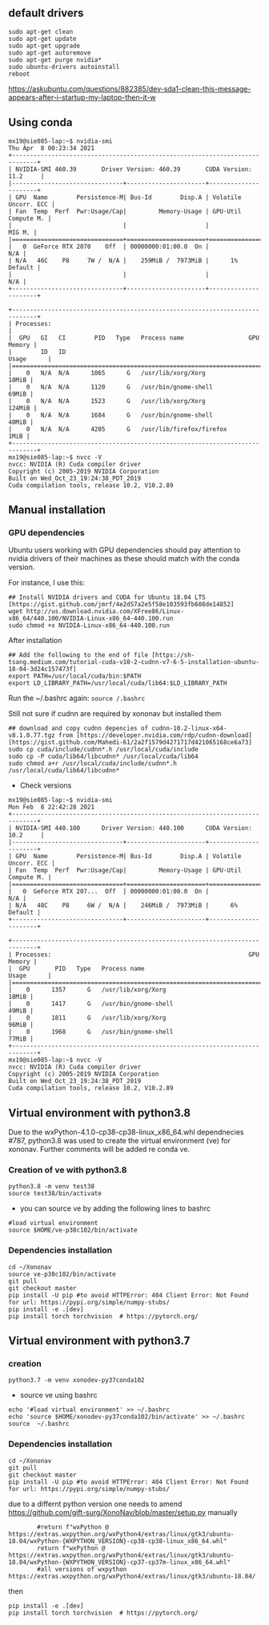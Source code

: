 ## default drivers
```
sudo apt-get clean
sudo apt-get update
sudo apt-get upgrade
sudo apt-get autoremove
sudo apt-get purge nvidia*
sudo ubuntu-drivers autoinstall
reboot
```

https://askubuntu.com/questions/882385/dev-sda1-clean-this-message-appears-after-i-startup-my-laptop-then-it-w




## Using conda 

```
mx19@sie085-lap:~$ nvidia-smi
Thu Apr  8 00:23:34 2021       
+-----------------------------------------------------------------------------+
| NVIDIA-SMI 460.39       Driver Version: 460.39       CUDA Version: 11.2     |
|-------------------------------+----------------------+----------------------+
| GPU  Name        Persistence-M| Bus-Id        Disp.A | Volatile Uncorr. ECC |
| Fan  Temp  Perf  Pwr:Usage/Cap|         Memory-Usage | GPU-Util  Compute M. |
|                               |                      |               MIG M. |
|===============================+======================+======================|
|   0  GeForce RTX 2070    Off  | 00000000:01:00.0  On |                  N/A |
| N/A   46C    P8     7W /  N/A |    259MiB /  7973MiB |      1%      Default |
|                               |                      |                  N/A |
+-------------------------------+----------------------+----------------------+
                                                                               
+-----------------------------------------------------------------------------+
| Processes:                                                                  |
|  GPU   GI   CI        PID   Type   Process name                  GPU Memory |
|        ID   ID                                                   Usage      |
|=============================================================================|
|    0   N/A  N/A      1065      G   /usr/lib/xorg/Xorg                 18MiB |
|    0   N/A  N/A      1120      G   /usr/bin/gnome-shell               69MiB |
|    0   N/A  N/A      1523      G   /usr/lib/xorg/Xorg                124MiB |
|    0   N/A  N/A      1684      G   /usr/bin/gnome-shell               40MiB |
|    0   N/A  N/A      4205      G   /usr/lib/firefox/firefox            1MiB |
+-----------------------------------------------------------------------------+
mx19@sie085-lap:~$ nvcc -V
nvcc: NVIDIA (R) Cuda compiler driver
Copyright (c) 2005-2019 NVIDIA Corporation
Built on Wed_Oct_23_19:24:38_PDT_2019
Cuda compilation tools, release 10.2, V10.2.89

```






## Manual installation

### GPU dependencies 
Ubuntu users working with GPU dependencies should pay attention to nvidia drivers of their machines as these should match with the conda version. 

For instance, I use this:
```
## Install NVIDIA drivers and CUDA for Ubuntu 18.04 LTS  [https://gist.github.com/jmrf/4e2d57a2e5f58e103593fb608de14852]
wget http://us.download.nvidia.com/XFree86/Linux-x86_64/440.100/NVIDIA-Linux-x86_64-440.100.run
sudo chmod +x NVIDIA-Linux-x86_64-440.100.run
```
After installation
```
## Add the following to the end of file [https://sh-tsang.medium.com/tutorial-cuda-v10-2-cudnn-v7-6-5-installation-ubuntu-18-04-3d24c157473f] 
export PATH=/usr/local/cuda/bin:$PATH  
export LD_LIBRARY_PATH=/usr/local/cuda/lib64:$LD_LIBRARY_PATH
```
Run the ~/.bashrc again: `source /.bashrc`

Still not sure if cudnn are required by xononav but installed them
```
## download and copy cudnn depencies of cudnn-10.2-linux-x64-v8.1.0.77.tgz from [https://developer.nvidia.com/rdp/cudnn-download] [https://gist.github.com/Mahedi-61/2a2f1579d4271717d421065168ce6a73]
sudo cp cuda/include/cudnn*.h /usr/local/cuda/include 
sudo cp -P cuda/lib64/libcudnn* /usr/local/cuda/lib64 
sudo chmod a+r /usr/local/cuda/include/cudnn*.h /usr/local/cuda/lib64/libcudnn*
```
* Check versions
```
mx19@sie085-lap:~$ nvidia-smi
Mon Feb  8 22:42:28 2021       
+-----------------------------------------------------------------------------+
| NVIDIA-SMI 440.100      Driver Version: 440.100      CUDA Version: 10.2     |
|-------------------------------+----------------------+----------------------+
| GPU  Name        Persistence-M| Bus-Id        Disp.A | Volatile Uncorr. ECC |
| Fan  Temp  Perf  Pwr:Usage/Cap|         Memory-Usage | GPU-Util  Compute M. |
|===============================+======================+======================|
|   0  GeForce RTX 207...  Off  | 00000000:01:00.0  On |                  N/A |
| N/A   48C    P8     6W /  N/A |    246MiB /  7973MiB |      6%      Default |
+-------------------------------+----------------------+----------------------+
                                                                               
+-----------------------------------------------------------------------------+
| Processes:                                                       GPU Memory |
|  GPU       PID   Type   Process name                             Usage      |
|=============================================================================|
|    0      1357      G   /usr/lib/xorg/Xorg                            18MiB |
|    0      1417      G   /usr/bin/gnome-shell                          49MiB |
|    0      1811      G   /usr/lib/xorg/Xorg                            96MiB |
|    0      1968      G   /usr/bin/gnome-shell                          77MiB |
+-----------------------------------------------------------------------------+
mx19@sie085-lap:~$ nvcc -V
nvcc: NVIDIA (R) Cuda compiler driver
Copyright (c) 2005-2019 NVIDIA Corporation
Built on Wed_Oct_23_19:24:38_PDT_2019
Cuda compilation tools, release 10.2, V10.2.89
```




## Virtual environment with python3.8
Due to the  wxPython-4.1.0-cp38-cp38-linux_x86_64.whl dependnecies #787, python3.8 was used to create the virtual environment (ve) for xononav. Further comments will be added re conda ve. 

### Creation of ve with python3.8
```
python3.8 -m venv test38
source test38/bin/activate
```
* you can source ve by adding the following lines to bashrc 
```
#load virtual environment
source $HOME/ve-p38c102/bin/activate
```

### Dependencies installation
```
cd ~/Xononav
source ve-p38c102/bin/activate
git pull
git checkout master 
pip install -U pip #to avoid HTTPError: 404 Client Error: Not Found for url: https://pypi.org/simple/numpy-stubs/
pip install -e .[dev]
pip install torch torchvision  # https://pytorch.org/
```



## Virtual environment with python3.7 
### creation
```
python3.7 -m venv xonodev-py37conda102
```
* source ve using bashrc 
```
echo '#load virtual environment' >> ~/.bashrc 
echo 'source $HOME/xonodev-py37conda102/bin/activate' >> ~/.bashrc 
source  ~/.bashrc 
```

### Dependencies installation
```
cd ~/Xononav
git pull
git checkout master 
pip install -U pip #to avoid HTTPError: 404 Client Error: Not Found for url: https://pypi.org/simple/numpy-stubs/
```
due to a differnt python version one needs to amend  https://github.com/gift-surg/XonoNav/blob/master/setup.py manually
```
        #return f"wxPython @ https://extras.wxpython.org/wxPython4/extras/linux/gtk3/ubuntu-18.04/wxPython-{WXPYTHON_VERSION}-cp38-cp38-linux_x86_64.whl"
        return f"wxPython @ https://extras.wxpython.org/wxPython4/extras/linux/gtk3/ubuntu-18.04/wxPython-{WXPYTHON_VERSION}-cp37-cp37m-linux_x86_64.whl"
        #all versions of wxpython https://extras.wxpython.org/wxPython4/extras/linux/gtk3/ubuntu-18.04/
```
then 
```
pip install -e .[dev]
pip install torch torchvision  # https://pytorch.org/
```

